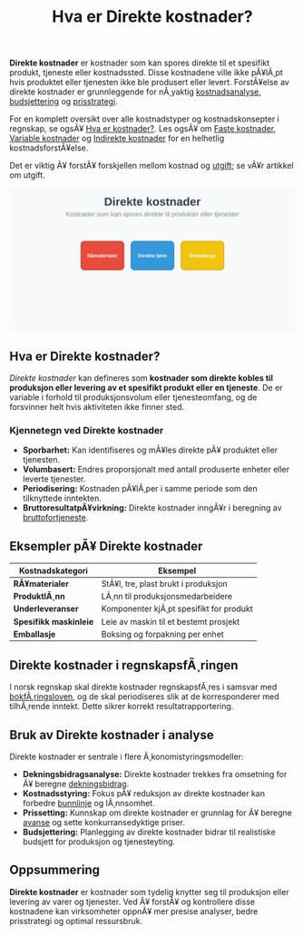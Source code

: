﻿---
title: "Hva er Direkte kostnader?"
meta_title: "Hva er Direkte kostnader?"
meta_description: '**Direkte kostnader** er kostnader som kan spores direkte til et spesifikt produkt, tjeneste eller kostnadssted. Disse kostnadene ville ikke pÃ¥lÃ¸pt hvis produ...'
slug: hva-er-direkte-kostnader
type: blog
layout: pages/single
---

**Direkte kostnader** er kostnader som kan spores direkte til et spesifikt produkt, tjeneste eller kostnadssted. Disse kostnadene ville ikke pÃ¥lÃ¸pt hvis produktet eller tjenesten ikke ble produsert eller levert. ForstÃ¥else av direkte kostnader er grunnleggende for nÃ¸yaktig [kostnadsanalyse](/blogs/regnskap/hva-er-dekningsbidrag "Hva er Dekningsbidrag? Beregning og Analyse for Bedre LÃ¸nnsomhet"), [budsjettering](/blogs/regnskap/hva-er-budsjettering "Hva er Budsjettering? Komplett Guide til Budsjettplanlegging") og [prisstrategi](/blogs/regnskap/hva-er-avanse "Hva er Avanse? Beregning av Fortjenestemargin i Salg").

For en komplett oversikt over alle kostnadstyper og kostnadskonsepter i regnskap, se ogsÃ¥ [Hva er kostnader?](/blogs/regnskap/hva-er-kostnader "Hva er Kostnader i Regnskap? Komplett Guide til Kostnadstyper og RegnskapsfÃ¸ring").
Les ogsÃ¥ om [Faste kostnader](/blogs/regnskap/hva-er-faste-kostnader "Hva er Faste kostnader? Definisjon og Eksempler"), [Variable kostnader](/blogs/regnskap/variable-kostnader "Hva er Variable kostnader? Definisjon, Eksempler og RegnskapsfÃ¸ring") og [Indirekte kostnader](/blogs/regnskap/hva-er-indirekte-kostnader "Hva er Indirekte kostnader? Definisjon, Eksempler og RegnskapsfÃ¸ring") for en helhetlig kostnadsforstÃ¥else.

Det er viktig Ã¥ forstÃ¥ forskjellen mellom kostnad og [utgift](/blogs/regnskap/utgift "Utgift “ Komplett Guide til Utgifter i Norsk Regnskap"); se vÃ¥r artikkel om utgift.

![Direkte kostnader](hva-er-direkte-kostnader-image.svg)

## Hva er Direkte kostnader?

_Direkte kostnader_ kan defineres som **kostnader som direkte kobles til produksjon eller levering av et spesifikt produkt eller en tjeneste**. De er variable i forhold til produksjonsvolum eller tjenesteomfang, og de forsvinner helt hvis aktiviteten ikke finner sted.

### Kjennetegn ved Direkte kostnader

* **Sporbarhet:** Kan identifiseres og mÃ¥les direkte pÃ¥ produktet eller tjenesten.
* **Volumbasert:** Endres proporsjonalt med antall produserte enheter eller leverte tjenester.
* **Periodisering:** Kostnaden pÃ¥lÃ¸per i samme periode som den tilknyttede inntekten.
* **BruttoresultatpÃ¥virkning:** Direkte kostnader inngÃ¥r i beregning av [bruttofortjeneste](/blogs/regnskap/hva-er-bruttofortjeneste "Hva er Bruttofortjeneste? Beregning og Analyse av LÃ¸nnsomhet").

## Eksempler pÃ¥ Direkte kostnader

| Kostnadskategori        | Eksempel                                 |
|-------------------------|------------------------------------------|
| **RÃ¥materialer**        | StÃ¥l, tre, plast brukt i produksjon      |
| **ProduktlÃ¸nn**         | LÃ¸nn til produksjonsmedarbeidere         |
| **Underleveranser**     | Komponenter kjÃ¸pt spesifikt for produkt  |
| **Spesifikk maskinleie**| Leie av maskin til et bestemt prosjekt   |
| **Emballasje**          | Boksing og forpakning per enhet          |

## Direkte kostnader i regnskapsfÃ¸ringen

I norsk regnskap skal direkte kostnader regnskapsfÃ¸res i samsvar med [bokfÃ¸ringsloven](/blogs/regnskap/hva-er-bokforingsloven "Hva er BokfÃ¸ringsloven? Krav og Plikter"), og de skal periodiseres slik at de korresponderer med tilhÃ¸rende inntekt. Dette sikrer korrekt resultatrapportering.

## Bruk av Direkte kostnader i analyse

Direkte kostnader er sentrale i flere Ã¸konomistyringsmodeller:

* **Dekningsbidragsanalyse:** Direkte kostnader trekkes fra omsetning for Ã¥ beregne [dekningsbidrag](/blogs/regnskap/hva-er-dekningsbidrag "Hva er Dekningsbidrag? Beregning og Analyse for Bedre LÃ¸nnsomhet").
* **Kostnadsstyring:** Fokus pÃ¥ reduksjon av direkte kostnader kan forbedre [bunnlinje](/blogs/regnskap/bunnlinje "Hva er Bunnlinje? Effektivisering av ResultatmÃ¥ling") og lÃ¸nnsomhet.
* **Prissetting:** Kunnskap om direkte kostnader er grunnlag for Ã¥ beregne [avanse](/blogs/regnskap/hva-er-avanse "Hva er Avanse? Beregning av Fortjenestemargin i Salg") og sette konkurransedyktige priser.
* **Budsjettering:** Planlegging av direkte kostnader bidrar til realistiske budsjett for produksjon og tjenesteyting.

## Oppsummering

**Direkte kostnader** er kostnader som tydelig knytter seg til produksjon eller levering av varer og tjenester. Ved Ã¥ forstÃ¥ og kontrollere disse kostnadene kan virksomheter oppnÃ¥ mer presise analyser, bedre prisstrategi og optimal ressursbruk.



